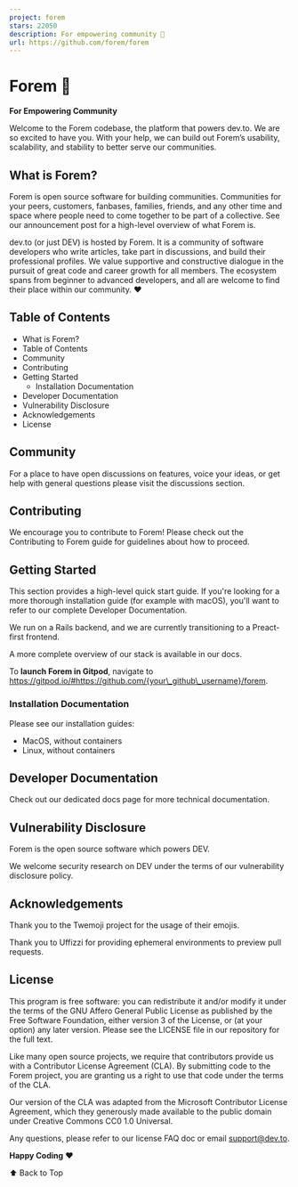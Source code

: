 ```yaml
---
project: forem
stars: 22050
description: For empowering community 🌱
url: https://github.com/forem/forem
---
```


  

Forem 🌱
========

**For Empowering Community**

  

Welcome to the Forem codebase, the platform that powers dev.to. We are so excited to have you. With your help, we can build out Forem’s usability, scalability, and stability to better serve our communities.

What is Forem?
--------------

Forem is open source software for building communities. Communities for your peers, customers, fanbases, families, friends, and any other time and space where people need to come together to be part of a collective. See our announcement post for a high-level overview of what Forem is.

dev.to (or just DEV) is hosted by Forem. It is a community of software developers who write articles, take part in discussions, and build their professional profiles. We value supportive and constructive dialogue in the pursuit of great code and career growth for all members. The ecosystem spans from beginner to advanced developers, and all are welcome to find their place within our community. ❤️

Table of Contents
-----------------

-   What is Forem?
-   Table of Contents
-   Community
-   Contributing
-   Getting Started
    -   Installation Documentation
-   Developer Documentation
-   Vulnerability Disclosure
-   Acknowledgements
-   License

Community
---------

For a place to have open discussions on features, voice your ideas, or get help with general questions please visit the discussions section.

Contributing
------------

We encourage you to contribute to Forem! Please check out the Contributing to Forem guide for guidelines about how to proceed.

Getting Started
---------------

This section provides a high-level quick start guide. If you're looking for a more thorough installation guide (for example with macOS), you'll want to refer to our complete Developer Documentation.

We run on a Rails backend, and we are currently transitioning to a Preact\-first frontend.

A more complete overview of our stack is available in our docs.

To **launch Forem in Gitpod**, navigate to https://gitpod.io/#https://github.com/{your\_github\_username}/forem.

### Installation Documentation

Please see our installation guides:

-   MacOS, without containers
-   Linux, without containers

Developer Documentation
-----------------------

Check out our dedicated docs page for more technical documentation.

Vulnerability Disclosure
------------------------

Forem is the open source software which powers DEV.

We welcome security research on DEV under the terms of our vulnerability disclosure policy.

Acknowledgements
----------------

Thank you to the Twemoji project for the usage of their emojis.

Thank you to Uffizzi for providing ephemeral environments to preview pull requests.

License
-------

This program is free software: you can redistribute it and/or modify it under the terms of the GNU Affero General Public License as published by the Free Software Foundation, either version 3 of the License, or (at your option) any later version. Please see the LICENSE file in our repository for the full text.

Like many open source projects, we require that contributors provide us with a Contributor License Agreement (CLA). By submitting code to the Forem project, you are granting us a right to use that code under the terms of the CLA.

Our version of the CLA was adapted from the Microsoft Contributor License Agreement, which they generously made available to the public domain under Creative Commons CC0 1.0 Universal.

Any questions, please refer to our license FAQ doc or email support@dev.to.

  

  
**Happy Coding** ❤️

⬆ Back to Top
